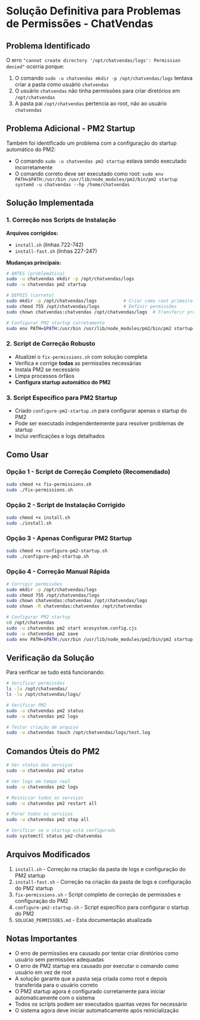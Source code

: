 # Solução Definitiva para Problemas de Permissões - ChatVendas

## Problema Identificado

O erro `"cannot create directory '/opt/chatvendas/logs': Permission denied"` ocorria porque:

1. O comando `sudo -u chatvendas mkdir -p /opt/chatvendas/logs` tentava criar a pasta como usuário `chatvendas`
2. O usuário `chatvendas` não tinha permissões para criar diretórios em `/opt/chatvendas`
3. A pasta pai `/opt/chatvendas` pertencia ao root, não ao usuário `chatvendas`

## Problema Adicional - PM2 Startup

Também foi identificado um problema com a configuração do startup automático do PM2:

- O comando `sudo -u chatvendas pm2 startup` estava sendo executado incorretamente
- O comando correto deve ser executado como root: `sudo env PATH=$PATH:/usr/bin /usr/lib/node_modules/pm2/bin/pm2 startup systemd -u chatvendas --hp /home/chatvendas`

## Solução Implementada

### 1. Correção nos Scripts de Instalação

**Arquivos corrigidos:**
- `install.sh` (linhas 722-742)
- `install-fast.sh` (linhas 227-247)

**Mudanças principais:**
```bash
# ANTES (problemático)
sudo -u chatvendas mkdir -p /opt/chatvendas/logs
sudo -u chatvendas pm2 startup

# DEPOIS (correto)
sudo mkdir -p /opt/chatvendas/logs          # Criar como root primeiro
sudo chmod 755 /opt/chatvendas/logs         # Definir permissões
sudo chown chatvendas:chatvendas /opt/chatvendas/logs  # Transferir propriedade

# Configurar PM2 startup corretamente
sudo env PATH=$PATH:/usr/bin /usr/lib/node_modules/pm2/bin/pm2 startup systemd -u chatvendas --hp /home/chatvendas
```

### 2. Script de Correção Robusto

- Atualizei o `fix-permissions.sh` com solução completa
- Verifica e corrige **todas** as permissões necessárias
- Instala PM2 se necessário
- Limpa processos órfãos
- **Configura startup automático do PM2**

### 3. Script Específico para PM2 Startup

- Criado `configure-pm2-startup.sh` para configurar apenas o startup do PM2
- Pode ser executado independentemente para resolver problemas de startup
- Inclui verificações e logs detalhados

## Como Usar

### Opção 1 - Script de Correção Completo (Recomendado)

```bash
sudo chmod +x fix-permissions.sh
sudo ./fix-permissions.sh
```

### Opção 2 - Script de Instalação Corrigido

```bash
sudo chmod +x install.sh
sudo ./install.sh
```

### Opção 3 - Apenas Configurar PM2 Startup

```bash
sudo chmod +x configure-pm2-startup.sh
sudo ./configure-pm2-startup.sh
```

### Opção 4 - Correção Manual Rápida

```bash
# Corrigir permissões
sudo mkdir -p /opt/chatvendas/logs
sudo chmod 755 /opt/chatvendas/logs
sudo chown chatvendas:chatvendas /opt/chatvendas/logs
sudo chown -R chatvendas:chatvendas /opt/chatvendas

# Configurar PM2 startup
cd /opt/chatvendas
sudo -u chatvendas pm2 start ecosystem.config.cjs
sudo -u chatvendas pm2 save
sudo env PATH=$PATH:/usr/bin /usr/lib/node_modules/pm2/bin/pm2 startup systemd -u chatvendas --hp /home/chatvendas
```

## Verificação da Solução

Para verificar se tudo está funcionando:

```bash
# Verificar permissões
ls -la /opt/chatvendas/
ls -la /opt/chatvendas/logs/

# Verificar PM2
sudo -u chatvendas pm2 status
sudo -u chatvendas pm2 logs

# Testar criação de arquivo
sudo -u chatvendas touch /opt/chatvendas/logs/test.log
```

## Comandos Úteis do PM2

```bash
# Ver status dos serviços
sudo -u chatvendas pm2 status

# Ver logs em tempo real
sudo -u chatvendas pm2 logs

# Reiniciar todos os serviços
sudo -u chatvendas pm2 restart all

# Parar todos os serviços
sudo -u chatvendas pm2 stop all

# Verificar se o startup está configurado
sudo systemctl status pm2-chatvendas
```

## Arquivos Modificados

1. `install.sh` - Correção na criação da pasta de logs e configuração do PM2 startup
2. `install-fast.sh` - Correção na criação da pasta de logs e configuração do PM2 startup
3. `fix-permissions.sh` - Script completo de correção de permissões e configuração do PM2
4. `configure-pm2-startup.sh` - Script específico para configurar o startup do PM2
5. `SOLUCAO_PERMISSOES.md` - Esta documentação atualizada

## Notas Importantes

- O erro de permissões era causado por tentar criar diretórios como usuário sem permissões adequadas
- O erro de PM2 startup era causado por executar o comando como usuário em vez de root
- A solução garante que a pasta seja criada como root e depois transferida para o usuário correto
- O PM2 startup agora é configurado corretamente para iniciar automaticamente com o sistema
- Todos os scripts podem ser executados quantas vezes for necessário
- O sistema agora deve iniciar automaticamente após reinicialização